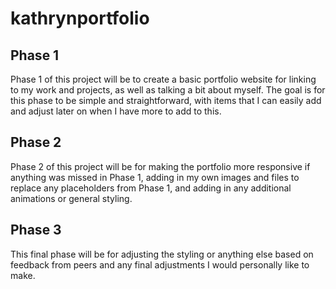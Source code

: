 # kathrynportfolio

## Phase 1
Phase 1 of this project will be to create a basic portfolio website for linking to my work and projects, as well as talking a bit about myself. The goal is for this phase to be simple and straightforward, with items that I can easily add and adjust later on when I have more to add to this.

## Phase 2
Phase 2 of this project will be for making the portfolio more responsive if anything was missed in Phase 1, adding in my own images and files to replace any placeholders from Phase 1, and adding in any additional animations or general styling.

## Phase 3
This final phase will be for adjusting the styling or anything else based on feedback from peers and any final adjustments I would personally like to make.